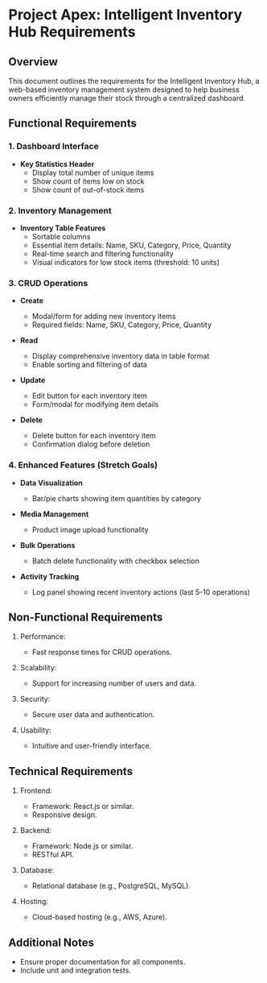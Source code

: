 # Project Apex: Intelligent Inventory Hub Requirements

## Overview
This document outlines the requirements for the Intelligent Inventory Hub, a web-based inventory management system designed to help business owners efficiently manage their stock through a centralized dashboard.

## Functional Requirements

### 1. Dashboard Interface
- **Key Statistics Header**
  - Display total number of unique items
  - Show count of items low on stock
  - Show count of out-of-stock items

### 2. Inventory Management
- **Inventory Table Features**
  - Sortable columns
  - Essential item details: Name, SKU, Category, Price, Quantity
  - Real-time search and filtering functionality
  - Visual indicators for low stock items (threshold: 10 units)

### 3. CRUD Operations
- **Create**
  - Modal/form for adding new inventory items
  - Required fields: Name, SKU, Category, Price, Quantity
  
- **Read**
  - Display comprehensive inventory data in table format
  - Enable sorting and filtering of data
  
- **Update**
  - Edit button for each inventory item
  - Form/modal for modifying item details
  
- **Delete**
  - Delete button for each inventory item
  - Confirmation dialog before deletion

### 4. Enhanced Features (Stretch Goals)
- **Data Visualization**
  - Bar/pie charts showing item quantities by category
  
- **Media Management**
  - Product image upload functionality
  
- **Bulk Operations**
  - Batch delete functionality with checkbox selection
  
- **Activity Tracking**
  - Log panel showing recent inventory actions (last 5-10 operations)

## Non-Functional Requirements
1. Performance:
   - Fast response times for CRUD operations.

2. Scalability:
   - Support for increasing number of users and data.

3. Security:
   - Secure user data and authentication.

4. Usability:
   - Intuitive and user-friendly interface.

## Technical Requirements
1. Frontend:
   - Framework: React.js or similar.
   - Responsive design.

2. Backend:
   - Framework: Node.js or similar.
   - RESTful API.

3. Database:
   - Relational database (e.g., PostgreSQL, MySQL).

4. Hosting:
   - Cloud-based hosting (e.g., AWS, Azure).

## Additional Notes
- Ensure proper documentation for all components.
- Include unit and integration tests.
